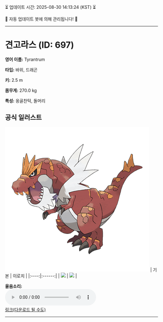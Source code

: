 
⏳ 업데이트 시간: 2025-08-30 14:13:24 (KST) ⏳

🤖 자동 업데이트 봇에 의해 관리됩니다! 🤖

---

# 견고라스 (ID: 697)
**영어 이름:** Tyrantrum

**타입:** 바위, 드래곤

**키:** 2.5 m

**몸무게:** 270.0 kg

**특성:** 옹골찬턱, 돌머리

## 공식 일러스트
![](https://raw.githubusercontent.com/PokeAPI/sprites/master/sprites/pokemon/other/official-artwork/697.png)
| 기본 | 이로치 |
|:----:|:------:|
| <img src="http://play.pokemonshowdown.com/sprites/ani/tyrantrum.gif" width="200"> | <img src="http://play.pokemonshowdown.com/sprites/ani-shiny/tyrantrum.gif" width="200"> |

**울음소리:**<br><audio controls src="https://raw.githubusercontent.com/PokeAPI/cries/main/cries/pokemon/latest/697.ogg"></audio><br> [링크(다운로드 될 수도)](https://raw.githubusercontent.com/PokeAPI/cries/main/cries/pokemon/latest/697.ogg)


---
